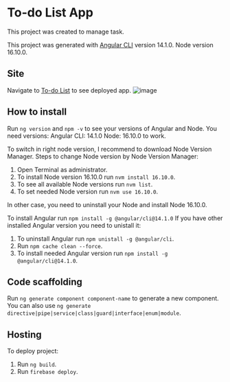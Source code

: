# To-do List App

This project was created to manage task.

This project was generated with [Angular CLI](https://github.com/angular/angular-cli) version 14.1.0.
Node version 16.10.0.

## Site

Navigate to [To-do List](https://todo-list-app-45cf7.firebaseapp.com/login) to see deployed app.
![image](https://user-images.githubusercontent.com/104850911/210359266-3bc0e2e1-5a0d-4446-8488-022a773893b3.png)

## How to install

Run `ng version` and `npm -v` to see your versions of Angular and Node. 
You need versions:
Angular CLI: 14.1.0
Node: 16.10.0 to work.

To switch in right node version, I recommend to download Node Version Manager.
Steps to change Node version by Node Version Manager:
1. Open Terminal as administrator.
2. To install Node version 16.10.0 run `nvm install 16.10.0`.
3. To see all available Node versions run `nvm list`.
4. To set needed Node version run `nvm use 16.10.0`.

In other case, you need to uninstall your Node and install Node 16.10.0.

To install Angular run `npm install -g @angular/cli@14.1.0`
If you have other installed Angular version you need to unistall it:
1. To uninstall Angular run `npm unistall -g @angular/cli`.
2. Run `npm cache clean --force`.
3. To install needed Angular version run `npm install -g @angular/cli@14.1.0`.

## Code scaffolding

Run `ng generate component component-name` to generate a new component. You can also use `ng generate directive|pipe|service|class|guard|interface|enum|module`.

## Hosting

To deploy project:
1. Run `ng build`.
2. Run `firebase deploy`.
